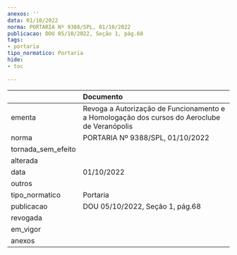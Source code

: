 ```yaml
---
anexos: ''
data: 01/10/2022
norma: PORTARIA Nº 9388/SPL, 01/10/2022
publicacao: DOU 05/10/2022, Seção 1, pág.68
tags:
- portaria
tipo_normatico: Portaria
hide: 
- toc 
 
---
```


|                    | Documento                                                                                    |
|:-------------------|:---------------------------------------------------------------------------------------------|
| ementa             | Revoga a Autorização de Funcionamento e a Homologação dos cursos do Aeroclube de Veranópolis |
| norma              | PORTARIA Nº 9388/SPL, 01/10/2022                                                             |
| tornada_sem_efeito |                                                                                              |
| alterada           |                                                                                              |
| data               | 01/10/2022                                                                                   |
| outros             |                                                                                              |
| tipo_normatico     | Portaria                                                                                     |
| publicacao         | DOU 05/10/2022, Seção 1, pág.68                                                              |
| revogada           |                                                                                              |
| em_vigor           |                                                                                              |
| anexos             |                                                                                              |